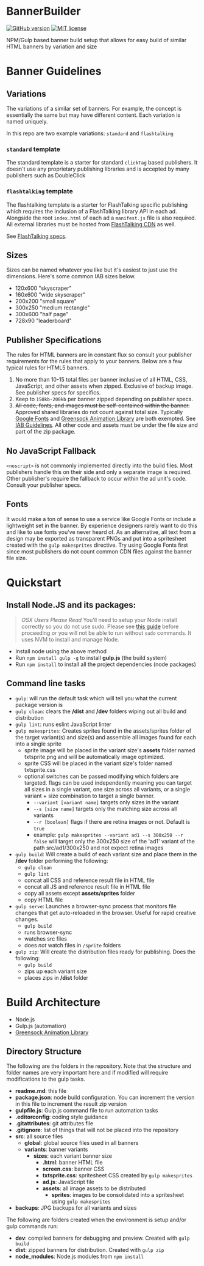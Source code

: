 # BannerBuilder

[![GitHub version](https://badge.fury.io/gh/Jered%2Fbannerbuilder.svg)](https://badge.fury.io/gh/Jered%2Fbannerbuilder)
[![MIT license](http://img.shields.io/badge/license-MIT-brightgreen.svg)](http://opensource.org/licenses/MIT)

NPM/Gulp based banner build setup that allows for easy build of similar HTML banners by variation and size

# Banner Guidelines

## Variations

The variations of a similar set of banners. For example, the concept is essentially the same but may have different content. Each variation is named uniquely.

In this repo are two example variations: `standard` and `flashtalking`

### `standard` template

The standard template is a starter for standard `clickTag` based publishers. It doesn't use any proprietary publishing libraries and is accepted by many publishers such as DoubleClick

### `flashtalking` template

The flashtalking template is a starter for FlashTalking specific publishing which requires the inclusion of a FlashTalking library API in each ad. Alongside the root `index.html` of each ad a `manifest.js` file is also required. All external libraries must be hosted from [FlashTalking CDN](https://flashtalkingus.atlassian.net/wiki/display/HTD/Libraries+Hosted+By+Flashtalking) as well.

See [FlashTalking specs](https://flashtalkingus.atlassian.net/wiki/display/HTD/Standard+Ads).

## Sizes

Sizes can be named whatever you like but it's easiest to just use the dimensions. Here's some common IAB sizes below.

- 120x600 "skyscraper"
- 160x600 "wide skyscraper"
- 200x200 "small square"
- 300x250 "medium rectangle"
- 300x600 "half page"
- 728x90 "leaderboard"

## Publisher Specifications

The rules for HTML banners are in constant flux so consult your publisher requirements for the rules that apply to your banners. Below are a few typical rules for HTML5 banners.

1. No more than 10-15 total files per banner inclusive of all HTML, CSS, JavaScript, and other assets when zipped. Exclusive of backup image. See publisher specs for specifics.
2. Keep to `150kb-200kb` per banner zipped depending on publisher specs.
3. ~~All code, fonts, and images must be self-contained within the banner.~~ Approved shared libraries do not count against total size. Typically [Google Fonts](https://www.google.com/fonts) and [Greensock  Animation Library](http://greensock.com/gsap) are both exempted. See [IAB Guidelines](http://www.iab.com/guidelines/universal-ad-package/). All other code and assets must be under the file size and part of the zip package.

## No JavaScript Fallback

`<noscript>` is not commonly implemented directly into the build files. Most publishers handle this on their side and only a separate image is required. Other publisher's require the fallback to occur within the ad unit's code. Consult your publisher specs.

## Fonts

It would make a ton of sense to use a service like Google Fonts or include a lightweight set in the banner. By experience designers rarely want to do this and like to use fonts you've never heard of. As an alternative, all text from a design may be exported as transparent PNGs and put into a spritesheet created with the `gulp makesprites` directive. Try using Google Fonts first since most publishers do not count common CDN files against the banner file size.

# Quickstart

## Install Node.JS and its packages:

> *OSX Users Please Read*
> You'll need to setup your Node install correctly so you do not use sudo. Please see [this guide](http://michael-kuehnel.de/node.js/2015/09/08/using-vm-to-switch-node-versions.html) before proceeding or you will not be able to run without `sudo` commands. It uses NVM to install and manage Node.

- Install node using the above method
- Run `npm install gulp -g` to install **gulp.js** (the build system)
- Run `npm install` to install all the project dependencies (node packages)

## Command line tasks

- `gulp`: will run the default task which will tell you what the current package version is
- `gulp clean`: clears the **/dist** and **/dev** folders wiping out all build and distribution
- `gulp lint`: runs eslint JavaScript linter
- `gulp makesprites`: Creates sprites found in the assets/sprites folder of the target variant(s) and size(s) and assemble all images found for each into a single sprite
  + sprite image will be placed in the variant size's **assets** folder named txtsprite.png and will be automatically image optimized.
  + sprite CSS will be placed in the variant size's folder named txtsprite.css
  + optional switches can be passed modifying which folders are targeted. flags can be used independently meaning you can target all sizes in a single variant, one size across all variants, or a single variant + size combination to target a single banner.
    - `--variant [variant name]` targets only sizes in the variant
    - `--s [size name]` targets only the matching size across all variants
    - `--r [boolean]` flags if there are retina images or not. Default is `true`
    - example: `gulp makesprites --variant ad1 --s 300x250 --r false` will target only the 300x250 size of the 'ad1' variant of the path src/ad1/300x250 and not expect retina images
- `gulp build`: Will create a build of each variant size and place them in the **/dev** folder performing the following:
  + `gulp clean`
  + `gulp lint`
  + concat all CSS and reference result file in HTML file
  + concat all JS and reference result file in HTML file
  + copy all assets except **assets/sprites** folder
  + copy HTML file
- `gulp serve`: Launches a browser-sync process that monitors file changes that get auto-reloaded in the browser. Useful for rapid creative changes.
  + `gulp build`
  + runs browser-sync
  + watches src files
  + does _not_ watch files in `/sprite` folders
- `gulp zip`: Will create the distribution files ready for publishing. Does the following:
  + `gulp build`
  + zips up each variant size
  + places zips in **/dist** folder

# Build Architecture

- Node.js
- Gulp.js (automation)
- [Greensock Animation Library](http://greensock.com/gsap)

## Directory Structure

The following are the folders in the repository. Note that the structure and folder names are very important here and if modified will require modifications to the gulp tasks.

- **readme.md**: this file
- **package.json**: node build configuration. You can increment the version in this file to increment the result zip version
- **gulpfile.js**: Gulp.js command file to run automation tasks
- **.editorconfig**: coding style guidance
- **.gitattributes**: git attributes file
- **.gitignore**: list of things that will not be placed into the repository
- **src**: all source files
  - **global**: global source files used in all banners
  - **variants**: banner variants
    + **sizes**: each variant banner size
      * **.html**: banner HTML file
      * **screen.css**: banner CSS
      * **txtsprite.css**: spritesheet CSS created by `gulp makesprites`
      * **ad.js**: JavaScript file
      * **assets**: all image assets to be distributed
        - **sprites**: images to be consolidated into a spritesheet using `gulp makesprites`
- **backups**: JPG backups for all variants and sizes

The following are folders created when the environment is setup and/or gulp commands run:

- **dev**: compiled banners for debugging and preview. Created with `gulp build`
- **dist**: zipped banners for distribution. Created with `gulp zip`
- **node_modules**: Node.js modules from `npm install`
